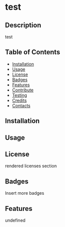 
# test

## Description
test

## Table of Contents
- [Installation](#installation)
- [Usage](#usage)
- [License](#license)
- [Badges](#badges)
- [Features](#features)
- [Contribute](#contribute)
- [Testing](#testing)
- [Credits](#credits)
- [Contacts](#Contact)

## Installation


## Usage


## License
rendered licenses section

## Badges
Insert more badges

## Features
undefined

